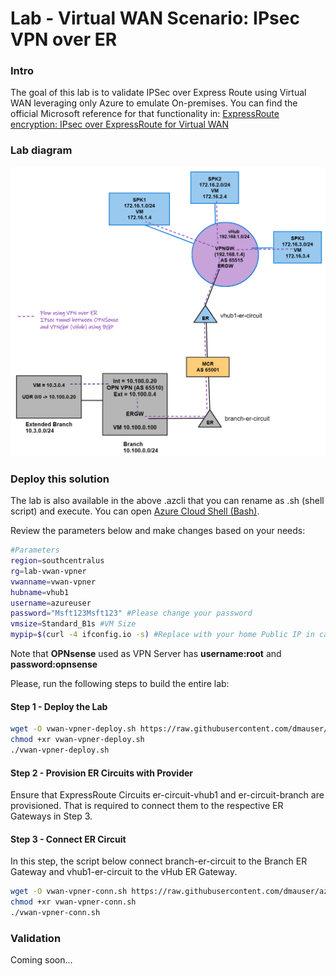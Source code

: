 # Lab - Virtual WAN Scenario: IPsec VPN over ER

### Intro

The goal of this lab is to validate IPSec over Express Route using Virtual WAN leveraging only Azure to emulate On-premises.
You can find the official Microsoft reference for that functionality in: [ExpressRoute encryption: IPsec over ExpressRoute for Virtual WAN](https://learn.microsoft.com/en-us/azure/virtual-wan/vpn-over-expressroute)

### Lab diagram

![network diagram](./media/vpnoverer-vwan.png)

### Deploy this solution

The lab is also available in the above .azcli that you can rename as .sh (shell script) and execute. You can open [Azure Cloud Shell (Bash)](https://shell.azure.com).

Review the parameters below and make changes based on your needs:

```Bash
#Parameters
region=southcentralus
rg=lab-vwan-vpner
vwanname=vwan-vpner
hubname=vhub1
username=azureuser
password="Msft123Msft123" #Please change your password
vmsize=Standard_B1s #VM Size
mypip=$(curl -4 ifconfig.io -s) #Replace with your home Public IP in case you run this over Cloudshell
```

Note that **OPNsense** used as VPN Server has **username:root** and **password:opnsense**

Please, run the following steps to build the entire lab:

#### Step 1 - Deploy the Lab

```bash
wget -O vwan-vpner-deploy.sh https://raw.githubusercontent.com/dmauser/azure-virtualwan/main/vpn-over-er/vpner-deploy.azcli
chmod +xr vwan-vpner-deploy.sh
./vwan-vpner-deploy.sh
```

#### Step 2 - Provision ER Circuits with Provider

Ensure that ExpressRoute Circuits er-circuit-vhub1 and er-circuit-branch are provisioned. That is required to connect them to the respective ER Gateways in Step 3.

#### Step 3 - Connect ER Circuit

In this step, the script below connect branch-er-circuit to the Branch ER Gateway and vhub1-er-circuit to the vHub ER Gateway.

```bash
wget -O vwan-vpner-conn.sh https://raw.githubusercontent.com/dmauser/azure-virtualwan/main/vpn-over-er/vwan-vpner-conn.azcli
chmod +xr vwan-vpner-conn.sh
./vwan-vpner-conn.sh
```

### Validation

Coming soon...